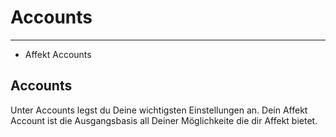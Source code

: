 # Accounts

---

- Affekt Accounts

## Accounts
Unter Accounts legst du Deine wichtigsten Einstellungen an. Dein Affekt Account ist die Ausgangsbasis all Deiner Möglichkeite die dir Affekt bietet.   